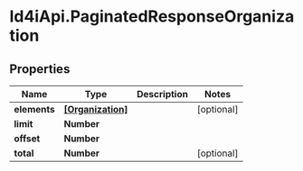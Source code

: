 # Id4iApi.PaginatedResponseOrganization

## Properties
Name | Type | Description | Notes
------------ | ------------- | ------------- | -------------
**elements** | [**[Organization]**](Organization.md) |  | [optional] 
**limit** | **Number** |  | 
**offset** | **Number** |  | 
**total** | **Number** |  | [optional] 


